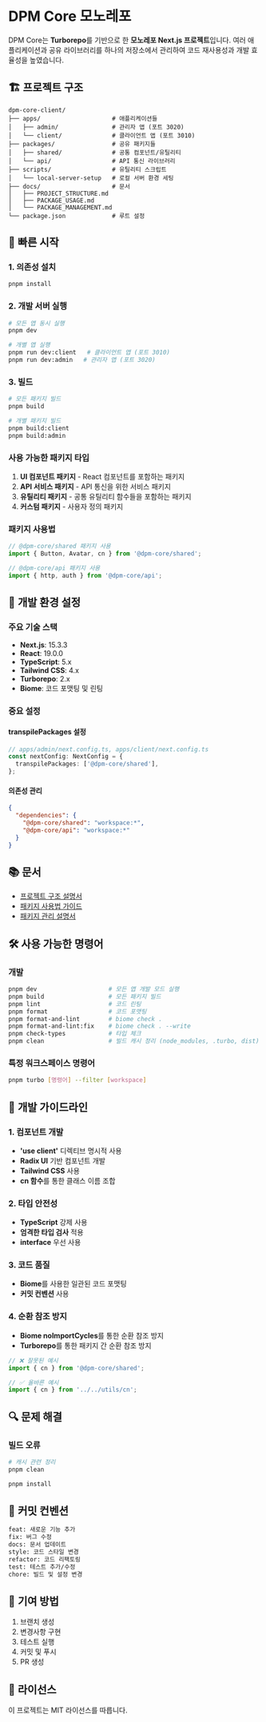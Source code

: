 # DPM Core 모노레포

DPM Core는 **Turborepo**를 기반으로 한 **모노레포 Next.js 프로젝트**입니다. 여러 애플리케이션과 공유 라이브러리를 하나의 저장소에서 관리하여 코드 재사용성과 개발 효율성을 높였습니다.

## 🏗️ 프로젝트 구조

```
dpm-core-client/
├── apps/                    # 애플리케이션들
│   ├── admin/               # 관리자 앱 (포트 3020)
│   └── client/              # 클라이언트 앱 (포트 3010)
├── packages/                # 공유 패키지들
│   ├── shared/              # 공통 컴포넌트/유틸리티
│   └── api/                 # API 통신 라이브러리
├── scripts/                 # 유틸리티 스크립트
│   └── local-server-setup   # 로컬 서버 환경 세팅
├── docs/                    # 문서
│   ├── PROJECT_STRUCTURE.md
│   ├── PACKAGE_USAGE.md
│   └── PACKAGE_MANAGEMENT.md
└── package.json             # 루트 설정
```

## 🚀 빠른 시작

### 1. 의존성 설치

```bash
pnpm install
```

### 2. 개발 서버 실행

```bash
# 모든 앱 동시 실행
pnpm dev

# 개별 앱 실행
pnpm run dev:client   # 클라이언트 앱 (포트 3010)
pnpm run dev:admin   # 관리자 앱 (포트 3020)
```

### 3. 빌드

```bash
# 모든 패키지 빌드
pnpm build

# 개별 패키지 빌드
pnpm build:client
pnpm build:admin
```

### 사용 가능한 패키지 타입

1. **UI 컴포넌트 패키지** - React 컴포넌트를 포함하는 패키지
2. **API 서비스 패키지** - API 통신을 위한 서비스 패키지
3. **유틸리티 패키지** - 공통 유틸리티 함수들을 포함하는 패키지
4. **커스텀 패키지** - 사용자 정의 패키지

### 패키지 사용법

```typescript
// @dpm-core/shared 패키지 사용
import { Button, Avatar, cn } from '@dpm-core/shared';

// @dpm-core/api 패키지 사용
import { http, auth } from '@dpm-core/api';
```

## 🔧 개발 환경 설정

### 주요 기술 스택

- **Next.js**: 15.3.3
- **React**: 19.0.0
- **TypeScript**: 5.x
- **Tailwind CSS**: 4.x
- **Turborepo**: 2.x
- **Biome**: 코드 포맷팅 및 린팅

### 중요 설정

#### transpilePackages 설정
```typescript
// apps/admin/next.config.ts, apps/client/next.config.ts
const nextConfig: NextConfig = {
  transpilePackages: ['@dpm-core/shared'],
};
```

#### 의존성 관리
```json
{
  "dependencies": {
    "@dpm-core/shared": "workspace:*",
    "@dpm-core/api": "workspace:*"
  }
}
```

## 📚 문서

- [프로젝트 구조 설명서](docs/PROJECT_STRUCTURE.md)
- [패키지 사용법 가이드](docs/PACKAGE_USAGE.md)
- [패키지 관리 설명서](docs/PACKAGE_MANAGEMENT.md)

## 🛠️ 사용 가능한 명령어

### 개발
```bash
pnpm dev                    # 모든 앱 개발 모드 실행
pnpm build                  # 모든 패키지 빌드
pnpm lint                   # 코드 린팅
pnpm format                 # 코드 포맷팅
pnpm format-and-lint        # biome check .
pnpm format-and-lint:fix    # biome check . --write
pnpm check-types            # 타입 체크
pnpm clean                  # 빌드 캐시 정리 (node_modules, .turbo, dist)
```

### 특정 워크스페이스 명령어
```bash
pnpm turbo [명령어] --filter [workspace] 
```

## 🎯 개발 가이드라인

### 1. 컴포넌트 개발
- **'use client'** 디렉티브 명시적 사용
- **Radix UI** 기반 컴포넌트 개발
- **Tailwind CSS** 사용
- **cn 함수**를 통한 클래스 이름 조합

### 2. 타입 안전성
- **TypeScript** 강제 사용
- **엄격한 타입 검사** 적용
- **interface** 우선 사용

### 3. 코드 품질
- **Biome**를 사용한 일관된 코드 포맷팅
- **커밋 컨벤션** 사용

### 4. 순환 참조 방지
- **Biome noImportCycles**를 통한 순환 참조 방지
- **Turborepo**를 통한 패키지 간 순환 참조 방지

```typescript
// ❌ 잘못된 예시
import { cn } from '@dpm-core/shared';

// ✅ 올바른 예시
import { cn } from '../../utils/cn';
```

## 🔍 문제 해결

### 빌드 오류
```bash
# 캐시 관련 정리
pnpm clean

pnpm install
```

## 📝 커밋 컨벤션

```bash
feat: 새로운 기능 추가
fix: 버그 수정
docs: 문서 업데이트
style: 코드 스타일 변경
refactor: 코드 리팩토링
test: 테스트 추가/수정
chore: 빌드 및 설정 변경
```

## 🤝 기여 방법

1. 브랜치 생성
2. 변경사항 구현
3. 테스트 실행
4. 커밋 및 푸시
5. PR 생성

## 📄 라이선스

이 프로젝트는 MIT 라이선스를 따릅니다.
